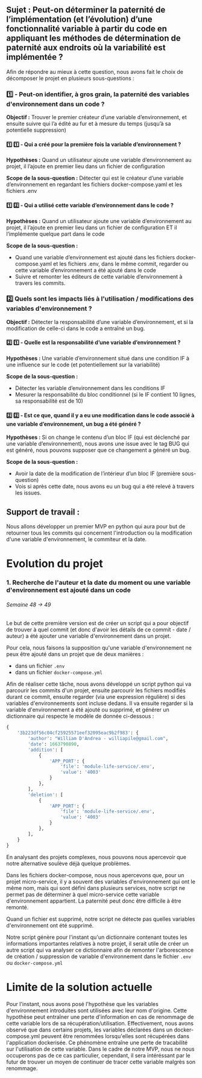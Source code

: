 
## Sujet : Peut-on déterminer la paternité de l’implémentation (et l’évolution) d’une fonctionnalité variable à partir du code en appliquant les méthodes de détermination de paternité aux endroits où la variabilité est implémentée ?

Afin de répondre au mieux à cette question, nous avons fait le choix de décomposer le projet en plusieurs sous-questions :

### 1️⃣ - Peut-on identifier, à gros grain,  la paternité des variables d'environnement dans un code ?
**Objectif :** Trouver le premier créateur d’une variable d’environnement, et ensuite suivre qui l’a édité au fur et à mesure du temps (jusqu’à sa potentielle suppression)

#### 1️⃣ 1️⃣ - Qui a créé pour la première fois la variable d’environnement ?

**Hypothèses :** Quand un utilisateur ajoute une variable d’environnement au projet, il l’ajoute en premier lieu dans un fichier de configuration


**Scope de la sous-question :** Détecter qui est le créateur d’une variable d’environnement en regardant les fichiers docker-compose.yaml et les fichiers .env


#### 1️⃣ 2️⃣ - Qui a utilisé cette variable d’environnement dans le code ?

**Hypothèses :** Quand un utilisateur ajoute une variable d’environnement au projet, il l’ajoute en premier lieu dans un fichier de configuration ET il l’implémente quelque part dans le code

**Scope de la sous-question :**
* Quand une variable d’environnement est ajouté dans les fichiers docker-compose.yaml et les fichiers .env, dans le même commit, regarder ou cette variable d’environnement a été ajouté dans le code
* Suivre et remonter les éditeurs de cette variable d’environnement à travers les commits.

### 2️⃣ Quels sont les impacts liés à l'utilisation / modifications des variables d'environnement ?
**Objectif :** Détecter la responsabilité d’une variable d’environnement, et si la modification de celle-ci dans le code a entraîné un bug.


#### 2️⃣ 1️⃣ - Quelle est la responsabilité d’une variable d’environnement ?
**Hypothèses :** Une variable d’environnement situé dans une condition IF à une influence sur le code (et potentiellement sur la variabilité)

**Scope de la sous-question :**
* Détecter les variable d’environnement dans les conditions IF
* Mesurer la responsabilité du bloc conditionnel (si le IF contient 10 lignes, sa responsabilité est de 10)


#### 2️⃣ 2️⃣ - Est ce que, quand il y a eu une modification dans le code associé à une variable d’environnement, un bug a été généré ?
**Hypothèses :** Si on change le contenu d’un bloc IF (qui est déclenché par une variable d’environnement), nous avons une issue avec le tag BUG qui est généré, nous pouvons supposer que ce changement a généré un bug.

**Scope de la sous-question :**
* Avoir la date de la modification de l’intérieur d’un bloc IF (première sous-question)
* Vois si après cette date, nous avons eu un bug qui a été relevé à travers les issues. 



## Support de travail :

Nous allons développer un premier MVP en python qui aura pour but de retourner tous les commits qui concernent l'introduction ou la modification d'une variable d'environnement, le commiteur et la date.


# Evolution du projet

### 1. Recherche de l'auteur et la date du moment ou une variable d'environnement est ajouté dans un code
###### Semaine 48 -> 49

Le but de cette première version est de créer un script qui a pour objectif de trouver à quel commit (et donc d'avoir
les détails de ce commit - date / auteur) a été ajouter une variable d'environnement dans un projet.

Pour cela, nous faisons la supposition qu'une variable d'environnement ne peux être ajouté dans un projet que de deux manières :
* dans un fichier `.env`
* dans un fichier `docker-compose.yml`

Afin de réaliser cette tâche, nous avons développé un script python qui va parcourir les commits d'un projet, ensuite parcourir les fichiers modifiés durant ce commit, ensuite regarder (via une expression régulière)
si des variables d'environnements sont incluse dedans. Il va ensuite regarder si la variable d'environnement a été ajouté ou supprimé, et générer un dictionnaire qui respecte le modèle de donnée ci-dessous :

```python
{    
    '3b223df56c04cf25925571eef32095eac9b2f983': {
        'author': "William D'Andrea - williapile@gmail.com", 
        'date': 1663790890, 
        'addition': [
            {   
                'APP_PORT': {
                    'file': 'module-life-service/.env', 
                    'value': '4003'
                }
            },
        ],
        'deletion': [
            {
                'APP_PORT': {
                    'file': 'module-life-service/.env',
                    'value': '4003'
                }
            },
        ],
    }
}
 ```

En analysant des projets complexes, nous pouvons nous apercevoir que notre alternative soulève déjà quelque problèmes.

Dans les fichiers docker-compose, nous nous apercevons que, pour un projet micro-service, il y a souvent des variables
d'environnement qui ont le même nom, mais qui sont défini dans plusieurs services, notre script ne permet pas de déterminer
à quel micro-service cette variable d'environnement appartient. La paternité peut donc être difficile à être remonté.

Quand un fichier est supprimé, notre script ne détecte pas quelles variables d'environnement ont été supprimé.

Notre script génère pour l'instant qu'un dictionnaire contenant toutes les informations importantes relatives à notre projet, 
il serait utile de créer un autre script qui va analyser ce dictionnaire afin de remonter l'arborescence de création / suppression
de variable d'environnement dans le fichier `.env` ou `docker-compose.yml`

# Limite de la solution actuelle

Pour l'instant, nous avons posé l'hypothèse que les variables d'environnement introduites sont utilisées avec leur nom d'origine. 
Cette hypothèse peut entraîner une perte d'information en cas de renommage de cette variable lors de sa récupération/utilisation. Effectivement, nous avons observé que dans certains projets, les variables déclarées dans un docker-compose.yml peuvent être renommées lorsqu'elles sont récupérées dans l'application dockerisée. 
Ce phénomène entraîne une perte de tracabilité sur l'utilisation de cette variable.
Dans le cadre de notre MVP, nous ne nous occuperons pas de ce cas particulier, cependant, il sera intéréssant par le futur de trouver un moyen de continuer de tracer cette variable malgrès son renommage.

